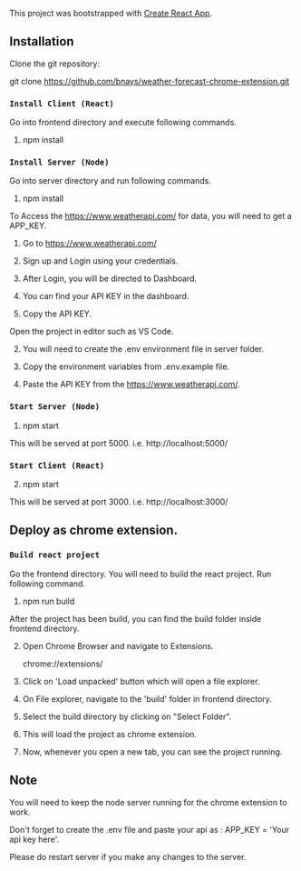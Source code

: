 This project was bootstrapped with [Create React App](https://github.com/facebook/create-react-app).

## Installation

Clone the git repository:

git clone https://github.com/bnays/weather-forecast-chrome-extension.git

### `Install Client (React)`

Go into frontend directory and execute following commands.<br />

1. npm install

### `Install Server (Node)`

Go into server directory and run following commands.<br />

1. npm install

To Access the https://www.weatherapi.com/ for data, you will need to get a APP_KEY.

1. Go to https://www.weatherapi.com/

2. Sign up and Login using your credentials.

3. After Login, you will be directed to Dashboard.

4. You can find your API KEY in the dashboard.

5. Copy the API KEY.

Open the project in editor such as VS Code.

2. You will need to create the .env environment file in server folder.

3. Copy the environment variables from .env.example file.

4. Paste the API KEY from the https://www.weatherapi.com/.

### `Start Server (Node)`

1. npm start

This will be served at port 5000. i.e. http://localhost:5000/

### `Start Client (React)`

2. npm start

This will be served at port 3000. i.e. http://localhost:3000/

## Deploy as chrome extension.

### `Build react project`

Go the frontend directory. You will need to build the react project. Run following command.

1. npm run build

After the project has been build, you can find the build folder inside frontend directory.

2. Open Chrome Browser and navigate to Extensions.

    chrome://extensions/

3. Click on 'Load unpacked' button which will open a file explorer.

4. On File explorer, navigate to the 'build' folder in frontend directory.

5. Select the build directory by clicking on "Select Folder".

6. This will load the project as chrome extension.

7. Now, whenever you open a new tab, you can see the project running.

## Note

You will need to keep the node server running for the chrome extension to work.

Don't forget to create the .env file and paste your api as :  APP_KEY = 'Your api key here'. <br/>

Please do restart server if you make any changes to the server.